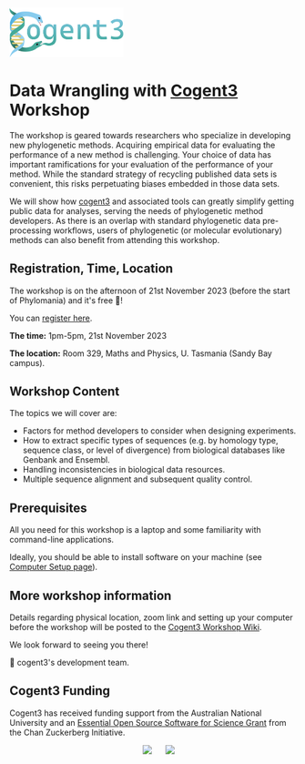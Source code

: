 <img src="https://raw.githubusercontent.com/cogent3/cogent3.github.io/e72df8c155c100f502b6a7009347d1821ab3adef/doc/_static/c3-logo.svg" alt="drawing" style="width:200px;"/>

# Data Wrangling with [Cogent3](https://cogent3.org) Workshop

The workshop is geared towards researchers who specialize in developing new phylogenetic methods. Acquiring empirical data for evaluating the performance of a new method is challenging. Your choice of data has important ramifications for your evaluation of the performance of your method. While the standard strategy of recycling published data sets is convenient, this risks perpetuating biases embedded in those data sets.

We will show how [cogent3](https://cogent3.org) and associated tools can greatly simplify getting public data for analyses, serving the needs of phylogenetic method developers. As there is an overlap with standard phylogenetic data pre-processing workflows, users of phylogenetic (or molecular evolutionary) methods can also benefit from attending this workshop.

## Registration, Time, Location

The workshop is on the afternoon of 21st November 2023 (before the start of Phylomania) and it's free 🎉!

You can [register here](https://docs.google.com/forms/d/e/1FAIpQLSdj6fj1UcDr-6903u9dRxxA0rke3d8lRScaBHlsE5FZuQgzuA/viewform).

**The time:** 1pm-5pm, 21st November 2023

**The location:** Room 329, Maths and Physics, U. Tasmania (Sandy Bay campus).

## Workshop Content

The topics we will cover are:

  - Factors for method developers to consider when designing experiments.
  - How to extract specific types of sequences (e.g. by homology type, sequence class, or level of divergence) from biological databases like Genbank and Ensembl.
  - Handling inconsistencies in biological data resources.
  - Multiple sequence alignment and subsequent quality control.

## Prerequisites

All you need for this workshop is a laptop and some familiarity with command-line applications.

Ideally, you should be able to install software on your machine (see [Computer Setup page](https://github.com/cogent3/Cogent3Workshop/wiki/Computer-Setup)).

## More workshop information

Details regarding physical location, zoom link and setting up your computer before the workshop will be posted to the [Cogent3 Workshop Wiki](https://github.com/cogent3/Cogent3Workshop/wiki).

We look forward to seeing you there!

👾 cogent3's development team.

## Cogent3 Funding

Cogent3 has received funding support from the Australian National University and an [Essential Open Source Software for Science Grant](https://chanzuckerberg.com/eoss/proposals/cogent3-python-apis-for-iq-tree-and-graphbin-via-a-plug-in-architecture/) from the Chan Zuckerberg Initiative.

<p align="center">
  &nbsp;&nbsp;&nbsp;&nbsp;
  <img src="https://webstyle.anu.edu.au/_anu/4/images/logos/2x_anu_logo_small.svg" height="100">
  &nbsp;&nbsp;&nbsp;&nbsp;
  <img src="https://chanzuckerberg.com/wp-content/themes/czi/img/logo.svg" height="110">
</p>

